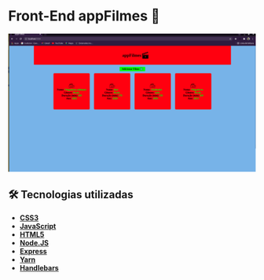 # Front-End appFilmes 🎥
<img src="https://github.com/jose-rgb/Internet_programming_II/blob/main/appfilmes/.github/print.png">

## 🛠 Tecnologias utilizadas
- **[CSS3](https://en.wikipedia.org/wiki/CSS)**
- **[JavaScript](https://www.typescriptlang.org/)**
- **[HTML5](https://en.wikipedia.org/wiki/HTML)**
- **[Node.JS](https://nodejs.org/en/)**
- **[Express](https://expressjs.com/)**
- **[Yarn](https://yarnpkg.com/)**
- **[Handlebars](https://handlebarsjs.com/)**
